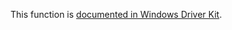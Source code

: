 This function is [documented in Windows Driver Kit](https://learn.microsoft.com/en-us/windows-hardware/drivers/ddi/ntifs/nf-ntifs-rtlcomparememoryulong).
